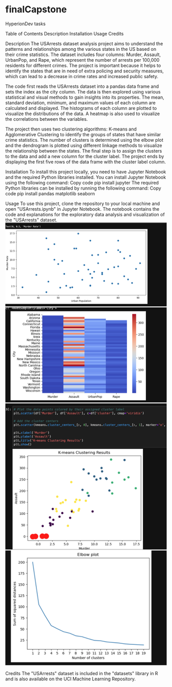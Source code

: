 # finalCapstone
HyperionDev tasks

Table of Contents
Description
Installation
Usage
Credits

Description
The USArrests dataset analysis project aims to understand the patterns and relationships among the various states in the US based on their crime statistics. The dataset includes four columns: Murder, Assault, UrbanPop, and Rape, which represent the number of arrests per 100,000 residents for different crimes. The project is important because it helps to identify the states that are in need of extra policing and security measures, which can lead to a decrease in crime rates and increased public safety.

The code first reads the USArrests dataset into a pandas data frame and sets the index as the city column. The data is then explored using various statistical and visual methods to gain insights into its properties. The mean, standard deviation, minimum, and maximum values of each column are calculated and displayed. The histograms of each column are plotted to visualize the distributions of the data. A heatmap is also used to visualize the correlations between the variables.

The project then uses two clustering algorithms: K-means and Agglomerative Clustering to identify the groups of states that have similar crime statistics. The number of clusters is determined using the elbow plot and the dendrogram is plotted using different linkage methods to visualize the relationship between the states. The final step is to assign the clusters to the data and add a new column for the cluster label. The project ends by displaying the first five rows of the data frame with the cluster label column.

Installation
To install this project locally, you need to have Jupyter Notebook and the required Python libraries installed. You can install Jupyter Notebook using the following command:
Copy code
pip install jupyter
The required Python libraries can be installed by running the following command:
Copy code
pip install pandas matplotlib seaborn

Usage
To use this project, clone the repository to your local machine and open "USArrests.ipynb" in Jupyter Notebook. The notebook contains the code and explanations for the exploratory data analysis and visualization of the "USArrests" dataset.
![Screenshot of my project](/screenshot1.png)
![Screenshot of my project](/screenshot2.png)
![Screenshot of my project](/screenshot3.png)
![Screenshot of my project](/screenshot4.png)

Credits
The "USArrests" dataset is included in the "datasets" library in R and is also available on the UCI Machine Learning Repository.
